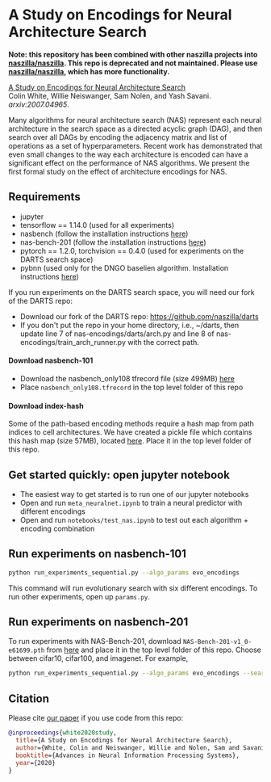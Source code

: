 # A Study on Encodings for Neural Architecture Search

**Note: this repository has been combined with other naszilla projects into [naszilla/naszilla](https://github.com/naszilla/naszilla). This repo is deprecated and not maintained. Please use [naszilla/naszilla](https://github.com/naszilla/naszilla), which has more functionality.**

[A Study on Encodings for Neural Architecture Search](https://arxiv.org/abs/2007.04965)\
Colin White, Willie Neiswanger, Sam Nolen, and Yash Savani.\
_arxiv:2007.04965_.

Many algorithms for neural architecture search (NAS) represent each neural architecture in the search space as a directed acyclic graph (DAG), and then search over all DAGs by encoding the adjacency matrix and list of operations as a set of hyperparameters. Recent work has demonstrated that even small changes to the way each architecture is encoded can have a significant effect on the performance of NAS algorithms. We present the first formal study on the effect of architecture encodings for NAS.

## Requirements
- jupyter
- tensorflow == 1.14.0 (used for all experiments)
- nasbench (follow the installation instructions [here](https://github.com/google-research/nasbench))
- nas-bench-201 (follow the installation instructions [here](https://github.com/D-X-Y/NAS-Bench-201))
- pytorch == 1.2.0, torchvision == 0.4.0 (used for experiments on the DARTS search space)
- pybnn (used only for the DNGO baselien algorithm. Installation instructions [here](https://github.com/automl/pybnn))

If you run experiments on the DARTS search space, you will need our fork of the DARTS repo:
- Download our fork of the DARTS repo: https://github.com/naszilla/darts
- If you don't put the repo in your home directory, i.e., ~/darts, then update line 7 of nas-encodings/darts/arch.py and line 8 of nas-encodings/train_arch_runner.py with the correct path.


#### Download nasbench-101
- Download the nasbench_only108 tfrecord file (size 499MB) [here](https://storage.googleapis.com/nasbench/nasbench_only108.tfrecord)
- Place `nasbench_only108.tfrecord` in the top level folder of this repo

#### Download index-hash
Some of the path-based encoding methods require a hash map from path indices to cell architectures. We have created a pickle file which contains this hash map (size 57MB), located [here](https://drive.google.com/file/d/1yMRFxT6u3ZyfiWUPhtQ_B9FbuGN3X-Nf/view?usp=sharing). Place it in the top level folder of this repo.

## Get started quickly: open jupyter notebook
- The easiest way to get started is to run one of our jupyter notebooks
- Open and run `meta_neuralnet.ipynb` to train a neural predictor with different encodings
- Open and run `notebooks/test_nas.ipynb` to test out each algorithm + encoding combination

## Run experiments on nasbench-101
```bash
python run_experiments_sequential.py --algo_params evo_encodings
```
This command will run evolutionary search with six different encodings. To run other experiments, open up `params.py`.

## Run experiments on nasbench-201
To run experiments with NAS-Bench-201, download `NAS-Bench-201-v1_0-e61699.pth` from [here](https://github.com/D-X-Y/NAS-Bench-201) and place it in the top level folder of this repo. Choose between cifar10, cifar100, and imagenet. For example,

```bash
python run_experiments_sequential.py --algo_params evo_encodings --search_space nasbench_201_cifar10
```

## Citation
Please cite [our paper](https://arxiv.org/abs/2007.04965) if you use code from this repo:

```bibtex
@inproceedings{white2020study,
  title={A Study on Encodings for Neural Architecture Search},
  author={White, Colin and Neiswanger, Willie and Nolen, Sam and Savani, Yash},
  booktitle={Advances in Neural Information Processing Systems},
  year={2020}
}
```

